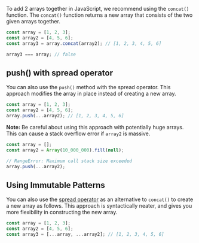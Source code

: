 To add 2 arrays together in JavaScript, we recommend using the `concat()` function.
The `concat()` function returns a new array that consists of the two given arrays together.

```javascript
const array = [1, 2, 3];
const array2 = [4, 5, 6];
const array3 = array.concat(array2); // [1, 2, 3, 4, 5, 6]

array3 === array; // false
```

## push() with spread operator

You can also use the `push()` method with the spread operator.
This approach modifies the array in place instead of creating a new array.

```javascript
const array = [1, 2, 3];
const array2 = [4, 5, 6];
array.push(...array2); // [1, 2, 3, 4, 5, 6]
```

**Note:** Be careful about using this approach with potentially huge arrays. This can cause a stack overflow error if `array2` is massive.

```javascript
const array = [];
const array2 = Array(10_000_000).fill(null);

// RangeError: Maximum call stack size exceeded
array.push(...array2);
```

## Using Immutable Patterns

You can also use the [spread operator](/tutorials/fundamentals/spread) as an alternative to `concat()` to create a new array as follows.
This approach is syntactically neater, and gives you more flexibility in constructing the new array.

```javascript
const array = [1, 2, 3];
const array2 = [4, 5, 6];
const array3 = [...array, ...array2]; // [1, 2, 3, 4, 5, 6]
```